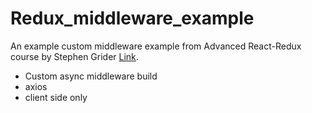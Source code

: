 # Redux_middleware_example

An example custom middleware example from Advanced React-Redux course by Stephen Grider [Link](https://www.udemy.com/react-redux-tutorial/learn/v4/overview).

- Custom async middleware build
- axios
- client side only
